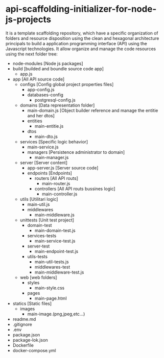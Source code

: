 # api-scaffolding-initializer-for-node-js-projects
It is a template scaffolding repository, which have a specific organization of folders and resource disposition using the clean and hexagonal architecture principals to build a application programming interface
(API) using the Javascript technologies. It allow organize and manage the code resources using the next folder tree:
  
+ node-modules [Node js packages]
+ build [builded and boundle source code app]
  + app.js 
+ app [All API source code]
  + configs [Config global project properties files]
    + app-config.js
    + databases-config
      + postgresql-config.js
  + domains [Data representation folder]
    + main-domain.js [Object builder reference and manage the entitie and her dtos]
    + entities
      + main-entitie.js
    + dtos
      + main-dto.js
  + services [Specific logic behavior]
    + main-service.js
    + managers [Persistence administrator to domain]
      + main-manager.js
  + server [Server content]
    + app-server.js [Server source code]
    + endpoints [Endpoints]
      + routers [All API routs]
        + main-router.js
      + controllers [All API routs bussines logic]
        + main-controller.js
  + utils [Utilitari logic]
    + main-util.js
    + middlewares
      + main-middleware.js
  + unittests [Unit test project]
    + domain-test
      + main-domain-test.js
    + services-tests
      + main-service-test.js
    + server-test
        + main-endpoint-test.js 
    + utils-tests
      + main-util-tests.js
      +  middlewares-test
        + main-middleware-test.js 
  + web [web folders]
    + styles
      + main-style.css
    + pages
      + main-page.html      
+ statics [Static files]
  + images
    + main-image.(png,jpeg,etc...)
+ readme.md
+ .gitignore
+ .env
+ package.json
+ package-lok.json
+ Dockerfile
+ docker-compose.yml
